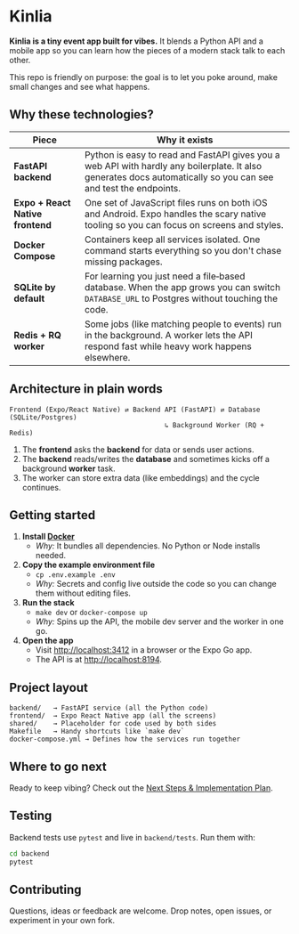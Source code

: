 # Kinlia

**Kinlia is a tiny event app built for vibes.** It blends a Python API and a mobile app so you can learn how the pieces of a modern stack talk to each other.

This repo is friendly on purpose: the goal is to let you poke around, make small changes and see what happens.

## Why these technologies?

| Piece | Why it exists |
|-------|---------------|
| **FastAPI backend** | Python is easy to read and FastAPI gives you a web API with hardly any boilerplate. It also generates docs automatically so you can see and test the endpoints. |
| **Expo + React Native frontend** | One set of JavaScript files runs on both iOS and Android. Expo handles the scary native tooling so you can focus on screens and styles. |
| **Docker Compose** | Containers keep all services isolated. One command starts everything so you don't chase missing packages. |
| **SQLite by default** | For learning you just need a file‑based database. When the app grows you can switch `DATABASE_URL` to Postgres without touching the code. |
| **Redis + RQ worker** | Some jobs (like matching people to events) run in the background. A worker lets the API respond fast while heavy work happens elsewhere. |

## Architecture in plain words

```
Frontend (Expo/React Native) ⇄ Backend API (FastAPI) ⇄ Database (SQLite/Postgres)
                                       ↳ Background Worker (RQ + Redis)
```

1. The **frontend** asks the **backend** for data or sends user actions.
2. The **backend** reads/writes the **database** and sometimes kicks off a background **worker** task.
3. The worker can store extra data (like embeddings) and the cycle continues.

## Getting started

1. **Install [Docker](https://www.docker.com/)**
   - *Why:* It bundles all dependencies. No Python or Node installs needed.
2. **Copy the example environment file**
   - `cp .env.example .env`
   - *Why:* Secrets and config live outside the code so you can change them without editing files.
3. **Run the stack**
   - `make dev` or `docker-compose up`
   - *Why:* Spins up the API, the mobile dev server and the worker in one go.
4. **Open the app**
   - Visit [http://localhost:3412](http://localhost:3412) in a browser or the Expo Go app.
   - The API is at [http://localhost:8194](http://localhost:8194).

## Project layout

```
backend/   → FastAPI service (all the Python code)
frontend/  → Expo React Native app (all the screens)
shared/    → Placeholder for code used by both sides
Makefile   → Handy shortcuts like `make dev`
docker-compose.yml → Defines how the services run together
```

## Where to go next

Ready to keep vibing? Check out the [Next Steps & Implementation Plan](NEXT_STEPS.md).

## Testing

Backend tests use `pytest` and live in `backend/tests`. Run them with:

```bash
cd backend
pytest
```

## Contributing

Questions, ideas or feedback are welcome. Drop notes, open issues, or experiment in your own fork.
